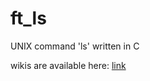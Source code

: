 # ft_ls
UNIX command 'ls' written in C

wikis are available here: [link](https://github.com/AlexeyBukin/ft_ls/wiki)
